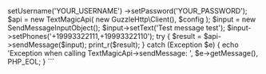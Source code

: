 <?php
# TextMagic PHP SDK

PHP client for TextMagic API

For detailed documentation, please visit [http://docs.textmagictesting.com/](http://docs.textmagictesting.com/)

## Requirements

PHP 5.5 and later

## Installation
### Composer

To install the bindings via [Composer](http://getcomposer.org/), add the following to `composer.json`:

```javascript
{
    "repositories": [
        {
            "type": "git",
            "url": "https://github.com/imissyouso/textmagic-rest-php.git"
        }
    ],
    "require": {
        "imissyouso/textmagic-rest-php": "dev-master#v2.0.323"
    }
}
```

Then run `composer install`

### Manual Installation

Download the files and include `autoload.php`:

```php
require_once(__DIR__.'/vendor/autoload.php');
```

## Usage Example

Please follow the [installation](#installation) instruction and execute the following PHP code:

```php
require_once(__DIR__ . '/vendor/autoload.php');

use TextMagic\Models\SendMessageInputObject;
use TextMagic\Api\TextMagicApi;
use TextMagic\Configuration;

$config = Configuration::getDefaultConfiguration()
    ->setUsername('YOUR_USERNAME')
    ->setPassword('YOUR_PASSWORD');

$api = new TextMagicApi(
    new GuzzleHttp\Client(),
    $config
);

$input = new SendMessageInputObject();
$input->setText('Test message test');
$input->setPhones('+19993322111,+19993322110');

try {
    $result = $api->sendMessage($input);
    print_r($result);
} catch (Exception $e) {
    echo 'Exception when calling TextMagicApi->sendMessage: ', $e->getMessage(), PHP_EOL;
}
```